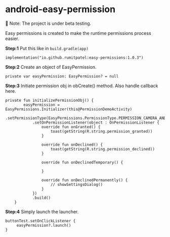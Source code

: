 # android-easy-permission
🚧  Note: The project is under beta testing. 

Easy permissions is created to make the runtime permissions process easier.

**Step:1** Put this like in ```build.gradle(app)```
```
implementation("io.github.rumitpatel:easy-permissions:1.0.3")
```


**Step:2** Create an object of EasyPermission.

```
private var easyPermission: EasyPermission? = null
```

**Step:3** Initiate permission obj in obCreate() method. Also handle callback here.

```
private fun initializePermissionObj() {
        easyPermission = EasyPermissions.Initializer(this@PermissionDemoActivity)
            .setPermissionType(EasyPermissions.PermissionType.PERMISSION_CAMERA_AND_GALLERY)
            .setOnPermissionListener(object : OnPermissionListener {
                override fun onGranted() {
                    toast(getString(R.string.permission_granted))
                }

                override fun onDeclined() {
                    toast(getString(R.string.permission_declined))
                }

                override fun onDeclinedTemporary() {

                }

                override fun onDeclinedPermanently() {
                    // showSettingsDialog()
                }
            })
            .build()
    }
```

**Step:4** Simply launch the launcher.

```
buttonTest.setOnClickListener {
     easyPermission?.launch()
}

```

